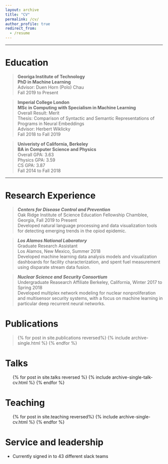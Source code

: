 ```yaml
---
layout: archive
title: "CV"
permalink: /cv/
author_profile: true
redirect_from:
  - /resume
---
```


---

# Education

> **Georiga Institute of Technology**  
> **PhD in Machine Learning**  
> Advisor: Duen Horn (Polo) Chau  
> Fall 2019 to Present

> **Imperial College London**  
> **MSc in Computing with Specialism in Machine Learning**  
> Overall Result: Merit  
> Thesis: Comparison of Syntactic and Semantic Representations of Programs in Neural Embeddings  
> Advisor: Herbert Wiklicky  
> Fall 2018 to Fall 2019

> **Univeristy of California, Berkeley**  
> **BA in Computer Science and Physics**  
> Overall GPA: 3.63  
> Physics GPA: 3.59  
> CS GPA: 3.87  
> Fall 2014 to Fall 2018

---

# Research Experience

> **_Centers for Disease Control and Prevention_**  
> Oak Ridge Institute of Science Education Fellowship
> Chamblee, Georgia, Fall 2019 to Present  
> Developed natural language processing and data visualization tools for detecting emerging trends in the opiod epidemic.

> **_Los Alamos National Laboratory_**  
> Graduate Research Assistant  
> Los Alamos, New Mexico, Summer 2018  
> Developed machine learning data analysis models and visualization dashboards for facility characterization, and spent fuel measurement using disparate stream data fusion.

> **_Nuclear Science and Security Consortium_**  
> Undergraduate Reasearch Affiliate
> Berkeley, California, Winter 2017 to Spring 2018  
> Developed multiplex network modeling for nuclear nonproliferation and multisensor security systems, with a focus on machine learning in particular deep recurrent neural networks.

# Publications

  <blockquote> {% for post in site.publications reversed%}
    {% include archive-single.html %}
{% endfor %} </blockquote>

# Talks

  <ul>{% for post in site.talks reversed %}
    {% include archive-single-talk-cv.html %}
  {% endfor %}</ul>
  
Teaching
======
  <ul>{% for post in site.teaching reversed%}
    {% include archive-single-cv.html %}
  {% endfor %}</ul>
  
Service and leadership
======
* Currently signed in to 43 different slack teams
